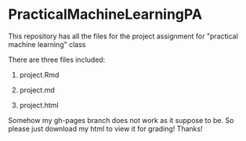 # PracticalMachineLearningPA
This repository has all the files for the project assignment for "practical machine learning" class 

There are three files included: 

1. project.Rmd 

2. project.md 

3. project.html 

Somehow my gh-pages branch does not work as it suppose to be. So please just download my html to view it for grading!
Thanks!
